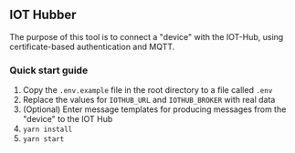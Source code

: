 ## IOT Hubber

The purpose of this tool is to connect a "device" with the IOT-Hub, using certificate-based authentication and MQTT.

### Quick start guide

1) Copy the `.env.example` file in the root directory to a file called `.env`
2) Replace the values for `IOTHUB_URL` and `IOTHUB_BROKER` with real data
3) (Optional) Enter message templates for producing messages from the "device" to the IOT Hub
4) `yarn install`
5) `yarn start`
